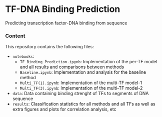 # TF-DNA Binding Prediction
Predicting transcription factor-DNA binding from sequence

### Content
This repository contains the following files:
- `notebooks`: 
  - `TF_Binding_Prediction.ipynb`: Implementation of the per-TF model and all results and comparisons between methods
  - `Baseline.ipynb`: Implementation and analysis for the baseline method
  - `Multi_TF(1).ipynb`: Implementation of the multi-TF model-1 
  - `Multi_TF(3).ipynb`: Implementation of the multi-TF model-2 
- `data`: Data containing binding strenght of TFs to segments of DNA sequence
- `results`: Classification statistics for all methods and all TFs as well as extra figures and plots for correlation analysis, etc
